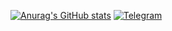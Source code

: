 [![Anurag's GitHub stats](https://github-readme-stats.vercel.app/api?username=Lucky1376&theme=tokyonight&show_icons=true)](https://github.com/anuraghazra/github-readme-stats)
[![Telegram](https://img.shields.io/badge/Telegram-blue?style=for-the-badge&logo=Telegram)](https://t.me/rlzza)
